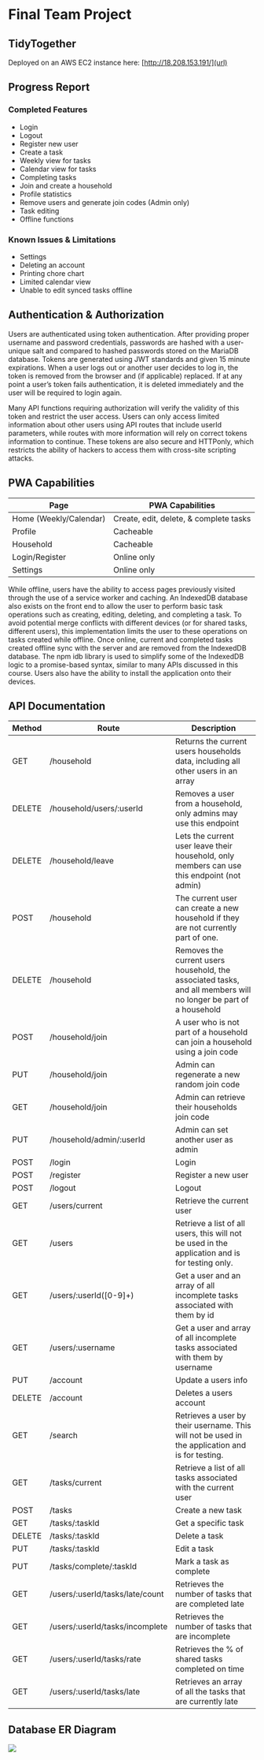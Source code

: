 # Final Team Project

## TidyTogether
Deployed on an AWS EC2 instance here: [http://18.208.153.191/](url)

## Progress Report

### Completed Features

* Login
* Logout
* Register new user
* Create a task
* Weekly view for tasks
* Calendar view for tasks
* Completing tasks
* Join and create a household
* Profile statistics
* Remove users and generate join codes (Admin only)
* Task editing
* Offline functions

### Known Issues & Limitations

* Settings
* Deleting an account
* Printing chore chart
* Limited calendar view
* Unable to edit synced tasks offline


## Authentication & Authorization

Users are authenticated using token authentication. After providing proper username and password credentials, passwords are hashed with a user-unique salt and compared to hashed passwords stored on the MariaDB database. Tokens are generated using JWT standards and given 15 minute expirations. When a user logs out or another user decides to log in, the token is removed from the browser and (if applicable) replaced. If at any point a user’s token fails authentication, it is deleted immediately and the user will be required to login again.

Many API functions requiring authorization will verify the validity of this token and restrict the user access. Users can only access limited information about other users using API routes that include userId parameters, while routes with more information will rely on correct tokens information to continue. These tokens are also secure and HTTPonly, which restricts the ability of hackers to access them with cross-site scripting attacks.


## PWA Capabilities

| Page                   | PWA Capabilities                       |      
|------------------------|----------------------------------------|
| Home (Weekly/Calendar) | Create, edit, delete, & complete tasks | 
| Profile                | Cacheable                              |
| Household              | Cacheable                              |
| Login/Register         | Online only                            |
| Settings               | Online only                            |

While offline, users have the ability to access pages previously visited through the use of a service worker and caching. An IndexedDB database also exists on the front end to allow the user to perform basic task operations such as creating, editing, deleting, and completing a task. To avoid potential merge conflicts with different devices (or for shared tasks, different users), this implementation limits the user to these operations on tasks created while offline. Once online, current and completed tasks created offline sync with the server and are removed from the IndexedDB database. The npm idb library is used to simplify some of the IndexedDB logic to a promise-based syntax, similar to many APIs discussed in this course. Users also have the ability to install the application onto their devices.


## API Documentation

| Method | Route                          	| Description |
|--------|------------------------------------|-------------|
| GET	| /household                     	| Returns the current users households data, including all other users in an array |
| DELETE | /household/users/:userId       	| Removes a user from a household, only admins may use this endpoint |
| DELETE | /household/leave               	| Lets the current user leave their household, only members can use this endpoint (not admin) |
| POST   | /household                     	| The current user can create a new household if they are not currently part of one.  |
| DELETE | /household                     	| Removes the current users household, the associated tasks, and all members will no longer be part of a household|
| POST   | /household/join                	| A user who is not part of a household can join a household using a join code |
| PUT	| /household/join                	| Admin can regenerate a new random join code |
| GET	| /household/join                	| Admin can retrieve their households join code|
| PUT	| /household/admin/:userId       	| Admin can set another user as admin  |
| POST   | /login                         	| Login |
| POST   | /register                      	| Register a new user |
| POST   | /logout                        	| Logout |
| GET	| /users/current                 	| Retrieve the current user |
| GET	| /users                         	| Retrieve a list of all users, this will not be used in the application and is for testing only. |
| GET	| /users/:userId([0-9]+)         	| Get a user and an array of all incomplete tasks associated with them by id |
| GET	| /users/:username               	| Get a user and array of all incomplete tasks associated with them by username |
| PUT	| /account		                 	| Update a users info  |
| DELETE | /account	                 	| Deletes a users account |
| GET	| /search                        	| Retrieves a user by their username. This will not be used in the application and is for testing. |
| GET	| /tasks/current                 	| Retrieve a list of all tasks associated with the current user |
| POST   | /tasks                         	| Create a new task  |
| GET	| /tasks/:taskId                 	| Get a specific task |
| DELETE | /tasks/:taskId                 	| Delete a task |
| PUT	| /tasks/:taskId                 	| Edit a task |
| PUT	| /tasks/complete/:taskId        	| Mark a task as complete|
| GET | /users/:userId/tasks/late/count	| Retrieves the number of tasks that are completed late |
| GET | /users/:userId/tasks/incomplete	| Retrieves the number of tasks that are incomplete |
| GET | /users/:userId/tasks/rate		| Retrieves the % of shared tasks completed on time |
| GET | /users/:userId/tasks/late		| Retrieves an array of all the tasks that are currently late |

## Database ER Diagram

![](https://github.ncsu.edu/engr-csc342/csc342-2025Spring-TeamC/blob/main/Milestone2/342_milestone2_ER.png)

